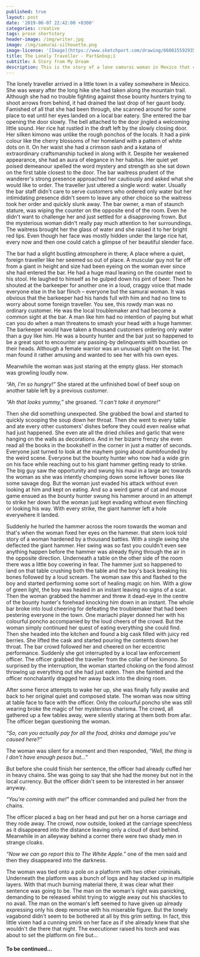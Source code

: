 ```yaml
---
published: true
layout: post
date: '2019-06-07 22:42:00 +0300'
categories: creative
tags: prose shortstory
header-image: /img/writer.jpg
image: /img/samurai-silhouette.png
image-license: '[Image](https://www.sketchport.com/drawing/6606155929354240/samurai) modified and licensed under CC-BY © 2014 Led'
title: The Lonely Traveller - Part&nbsp;1
subtitle: A Story from My Dream
description: This is the story of a lone samurai woman in Mexico that came to me in a dream. With a mix of sword fighting, a looming threat hiding in the shadows and some wacky moments, this could be the beginnings of a new epic adventure never seen before.
---
```


The lonely traveller arrived in a little town in a valley somewhere in Mexico. She was weary after the long hike she had taken along the mountain trail. Although she had no trouble fighting against those bounty hunters trying to shoot arrows from behind, it had drained the last drop of her gaunt body. Famished of all that she had been through, she scanned around for some place to eat until her eyes landed on a local bar eatery. She entered the bar opening the door slowly. The bell attached to the door jingled a welcoming little sound. Her rice hat rustled in the draft left by the slowly closing door. Her silken kimono was unlike the rough ponchos of the locals. It had a pink colour like the cherry blossoms of her homeland with a pattern of white dots on it. On her waist she had a crimson sash and a katana of extraordinary craftsmanship tucked in along with it. Despite her weakened appearance, she had an aura of elegance in her habitus. Her quiet yet poised demeanour spelled the word mystery and strength as she sat down on the first table closest to the door. The bar waitress prudent of the wanderer's strong presence approached her cautiously and asked what she would like to order. The traveller just uttered a single word: water. Usually the bar staff didn't care to serve customers who ordered only water but her intimidating presence didn't seem to leave any other choice so the waitress took her order and quickly slunk away. The bar owner, a man of staunch stature, was wiping the counter on the opposite end of the room. Even he didn't want to challenge her and just settled for a disapproving frown. But the mysterious woman didn't really pay much attention to her surroundings. The waitress brought her the glass of water and she raised it to her bright red lips. Even though her face was mostly hidden under the large rice hat, every now and then one could catch a glimpse of her beautiful slender face.

The bar had a slight bustling atmosphere in there; A place where a quiet, foreign traveller like her seemed so out of place. A muscular guy not far off from a giant in height and size had been eyeing on the woman ever since she had entered the bar. He had a huge maul leaning on the counter next to his stool. He laughed to himself as he gulped down his pint of beer. Then he shouted at the barkeeper for another one in a loud, craggy voice that made everyone else in the bar flinch – everyone but the samurai woman. It was obvious that the barkeeper had his hands full with him and had no time to worry about some foreign traveller. You see, this rowdy man was no ordinary customer. He was the local troublemaker and had become a common sight at the bar. A man like him had no intention of paying but what can you do when a man threatens to smash your head with a huge hammer. The barkeeper would have taken a thousand customers ordering only water than a guy like him. He was a bounty hunter and the bar just so happened to be a great spot to encounter any passing-by delinquents with bounties on their heads. Although a female warrior was an unusual sight on the list. The man found it rather amusing and wanted to see her with his own eyes.

Meanwhile the woman was just staring at the empty glass. Her stomach was growling loudly now. 

*“Ah, I'm so hungry!”* She stared at the unfinished bowl of beef soup on another table left by a previous customer.

*“Ah that looks yummy,”* she groaned. *“I can't take it anymore!”*

Then she did something unexpected. She grabbed the bowl and started to quickly scooping the soup down her throat. Then she went to every table and ate every other customers' dishes before they could even realise what had just happened. She even ate all the dried chilies and garlic that were hanging on the walls as decorations. And in her bizarre frenzy she even read all the books in the bookshelf in the corner in just a matter of seconds. Everyone just turned to look at the mayhem going about dumbfounded by the weird scene. Everyone but the bounty hunter who now had a wide grin on his face while reaching out to his giant hammer getting ready to strike. The big guy saw the opportunity and swung his maul in a large arc towards the woman as she was intently chomping down some leftover bones like some savage dog. But the woman just evaded his attack without even looking at him and kept on eating. And so a weird game of cat and mouse game ensued as the bounty hunter swung his hammer around in an attempt to strike her down but the woman just kept evading without even flinching or looking his way. With every strike, the giant hammer left a hole everywhere it landed.

Suddenly he hurled the hammer across the room towards the woman and that's when the woman fixed her eyes on the hammer. that stern look told story of a woman hardened by a thousand battles. With a single swing she deflected the giant hammer. Her swing was so fast you couldn't even see anything happen before the hammer was already flying through the air in the opposite direction. Underneath a table on the other side of the room there was a little boy cowering in fear. The hammer just so happened to land on that table crushing both the table and the boy's back breaking his bones followed by a loud scream. The woman saw this and flashed to the boy and started performing some sort of healing magic on him. With a glow of green light, the boy was healed in an instant leaving no signs of a scar. Then the woman grabbed the hammer and threw it dead-eye in the centre of the bounty hunter's forehead knocking him down in an instant. The whole bar broke into loud cheering for defeating the troublemaker that had been pestering everyone in the town. One mariachi player donned her with his colourful poncho accompanied by the loud cheers of the crowd. But the woman simply continued her quest of eating everything she could find. Then she headed into the kitchen and found a big cask filled with juicy red berries. She lifted the cask and started pouring the contents down her throat. The bar crowd followed her and cheered on her eccentric performance. Suddenly she got interrupted by a local law enforcement officer. The officer grabbed the traveller from the collar of her kimono. So surprised by the interruption, the woman started choking on the food almost throwing up everything out she had just eaten. Then she fainted and the officer nonchalantly dragged her away back into the dining room.

After some fierce attempts to wake her up, she was finally fully awake and back to her original quiet and composed state. The woman was now sitting at table face to face with the officer. Only the colourful poncho she was still wearing broke the magic of her mysterious charisma. The crowd, all gathered up a few tables away, were silently staring at them both from afar. The officer began questioning the woman.

*“So, can you actually pay for all the food, drinks and damage you've caused here?”*

The woman was silent for a moment and then responded, *“Well, the thing is I don't have enough pesos but...”*

But before she could finish her sentence, the officer had already cuffed her in heavy chains. She was going to say that she had the money but not in the local currency. But the officer didn't seem to be interested in her answer anyway. 

*“You're coming with me!”* the officer commanded and pulled her from the chains.

The officer placed a bag on her head and put her on a horse carriage and they rode away. The crowd, now outside, looked at the carriage speechless as it disappeared into the distance leaving only a cloud of dust behind. Meanwhile in an alleyway behind a corner there were two shady men in strange cloaks.

*“Now we can go report this to The White Apple.”* one of the men said and then they disappeared into the darkness.

The woman was tied onto a pole on a platform with two other criminals. Underneath the platform was a bunch of logs and hay stacked up in multiple layers. With that much burning material there, it was clear what their sentence was going to be. The man on the woman's right was panicking, demanding to be released whilst trying to wiggle away out his shackles to no avail. The man on the woman's left seemed to have given up already expressing only his deep remorse with his miserable figure. But the lonely vagabond didn't seem to be bothered at all by this grim setting. In fact, this little vixen had a cunning smirk on her face as if she already knew that she wouldn't die there that night. The executioner raised his torch and was about to set the platform on fire but...

#### To be continued...
